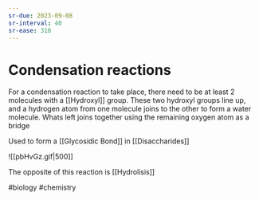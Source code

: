 ```yaml
---
sr-due: 2023-09-08
sr-interval: 40
sr-ease: 318
---
```

# Condensation reactions

For a condensation reaction to take place, there need to be at least 2 molecules with a [[Hydroxyl]] group.
These two hydroxyl groups line up, and a hydrogen atom from one molecule joins to the other to form a water molecule. Whats left joins together using the remaining oxygen atom as a bridge

Used to form a [[Glycosidic Bond]] in [[Disaccharides]]

![[pbHvGz.gif|500]]


The opposite of this reaction is [[Hydrolisis]]

#biology #chemistry 